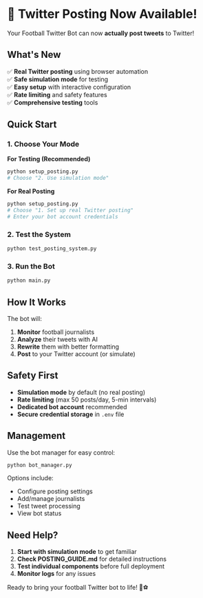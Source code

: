 # 🚀 Twitter Posting Now Available!

Your Football Twitter Bot can now **actually post tweets** to Twitter! 

## What's New

✅ **Real Twitter posting** using browser automation  
✅ **Safe simulation mode** for testing  
✅ **Easy setup** with interactive configuration  
✅ **Rate limiting** and safety features  
✅ **Comprehensive testing** tools  

## Quick Start

### 1. Choose Your Mode

**For Testing (Recommended)**
```bash
python setup_posting.py
# Choose "2. Use simulation mode"
```

**For Real Posting**
```bash
python setup_posting.py  
# Choose "1. Set up real Twitter posting"
# Enter your bot account credentials
```

### 2. Test the System
```bash
python test_posting_system.py
```

### 3. Run the Bot
```bash
python main.py
```

## How It Works

The bot will:
1. **Monitor** football journalists
2. **Analyze** their tweets with AI
3. **Rewrite** them with better formatting  
4. **Post** to your Twitter account (or simulate)

## Safety First

- **Simulation mode** by default (no real posting)
- **Rate limiting** (max 50 posts/day, 5-min intervals)
- **Dedicated bot account** recommended
- **Secure credential storage** in `.env` file

## Management

Use the bot manager for easy control:
```bash
python bot_manager.py
```

Options include:
- Configure posting settings
- Add/manage journalists  
- Test tweet processing
- View bot status

## Need Help?

1. **Start with simulation mode** to get familiar
2. **Check POSTING_GUIDE.md** for detailed instructions
3. **Test individual components** before full deployment
4. **Monitor logs** for any issues

Ready to bring your football Twitter bot to life! 🔵⚽️